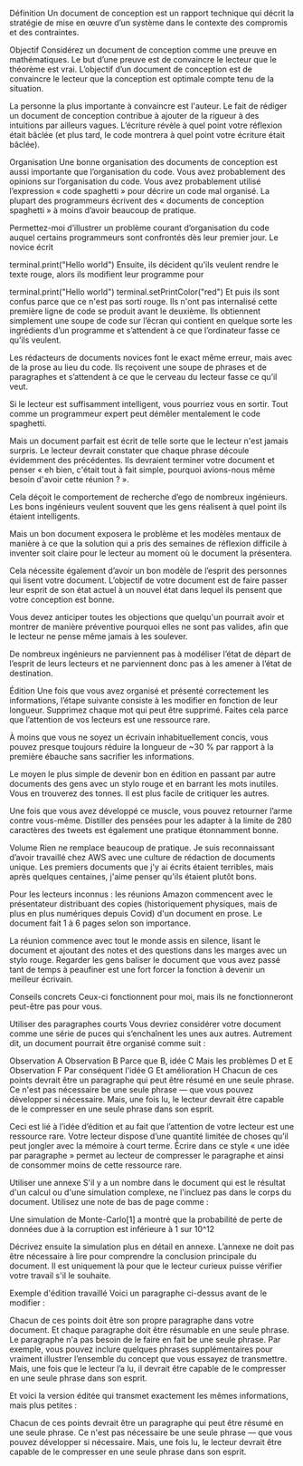 Définition
Un document de conception est un rapport technique qui décrit la stratégie de mise en œuvre d’un système dans le contexte des compromis et des contraintes.

Objectif
Considérez un document de conception comme une preuve en mathématiques. Le but d’une preuve est de convaincre le lecteur que le théorème est vrai. L’objectif d’un document de conception est de convaincre le lecteur que la conception est optimale compte tenu de la situation.

La personne la plus importante à convaincre est l'auteur. Le fait de rédiger un document de conception contribue à ajouter de la rigueur à des intuitions par ailleurs vagues. L’écriture révèle à quel point votre réflexion était bâclée (et plus tard, le code montrera à quel point votre écriture était bâclée).

Organisation
Une bonne organisation des documents de conception est aussi importante que l’organisation du code. Vous avez probablement des opinions sur l’organisation du code. Vous avez probablement utilisé l’expression « code spaghetti » pour décrire un code mal organisé. La plupart des programmeurs écrivent des « documents de conception spaghetti » à moins d’avoir beaucoup de pratique.

Permettez-moi d’illustrer un problème courant d’organisation du code auquel certains programmeurs sont confrontés dès leur premier jour. Le novice écrit

terminal.print("Hello world")
Ensuite, ils décident qu'ils veulent rendre le texte rouge, alors ils modifient leur programme pour

terminal.print("Hello world")
terminal.setPrintColor("red")
Et puis ils sont confus parce que ce n'est pas sorti rouge. Ils n'ont pas internalisé cette première ligne de code se produit avant le deuxième. Ils obtiennent simplement une soupe de code sur l’écran qui contient en quelque sorte les ingrédients d’un programme et s’attendent à ce que l’ordinateur fasse ce qu’ils veulent.

Les rédacteurs de documents novices font le exact même erreur, mais avec de la prose au lieu du code. Ils reçoivent une soupe de phrases et de paragraphes et s’attendent à ce que le cerveau du lecteur fasse ce qu’il veut.

Si le lecteur est suffisamment intelligent, vous pourriez vous en sortir. Tout comme un programmeur expert peut démêler mentalement le code spaghetti.

Mais un document parfait est écrit de telle sorte que le lecteur n'est jamais surpris. Le lecteur devrait constater que chaque phrase découle évidemment des précédentes. Ils devraient terminer votre document et penser « eh bien, c'était tout à fait simple, pourquoi avions-nous même besoin d'avoir cette réunion ? ».

Cela déçoit le comportement de recherche d’ego de nombreux ingénieurs. Les bons ingénieurs veulent souvent que les gens réalisent à quel point ils étaient intelligents.

Mais un bon document exposera le problème et les modèles mentaux de manière à ce que la solution qui a pris des semaines de réflexion difficile à inventer soit claire pour le lecteur au moment où le document la présentera.

Cela nécessite également d’avoir un bon modèle de l’esprit des personnes qui lisent votre document. L’objectif de votre document est de faire passer leur esprit de son état actuel à un nouvel état dans lequel ils pensent que votre conception est bonne.

Vous devez anticiper toutes les objections que quelqu'un pourrait avoir et montrer de manière préventive pourquoi elles ne sont pas valides, afin que le lecteur ne pense même jamais à les soulever.

De nombreux ingénieurs ne parviennent pas à modéliser l’état de départ de l’esprit de leurs lecteurs et ne parviennent donc pas à les amener à l’état de destination.

Édition
Une fois que vous avez organisé et présenté correctement les informations, l’étape suivante consiste à les modifier en fonction de leur longueur. Supprimez chaque mot qui peut être supprimé. Faites cela parce que l’attention de vos lecteurs est une ressource rare.

À moins que vous ne soyez un écrivain inhabituellement concis, vous pouvez presque toujours réduire la longueur de ~30 % par rapport à la première ébauche sans sacrifier les informations.

Le moyen le plus simple de devenir bon en édition en passant par autre documents des gens avec un stylo rouge et en barrant les mots inutiles. Vous en trouverez des tonnes. Il est plus facile de critiquer les autres.

Une fois que vous avez développé ce muscle, vous pouvez retourner l’arme contre vous-même. Distiller des pensées pour les adapter à la limite de 280 caractères des tweets est également une pratique étonnamment bonne.

Volume
Rien ne remplace beaucoup de pratique. Je suis reconnaissant d’avoir travaillé chez AWS avec une culture de rédaction de documents unique. Les premiers documents que j'y ai écrits étaient terribles, mais après quelques centaines, j'aime penser qu'ils étaient plutôt bons.

Pour les lecteurs inconnus : les réunions Amazon commencent avec le présentateur distribuant des copies (historiquement physiques, mais de plus en plus numériques depuis Covid) d'un document en prose. Le document fait 1 à 6 pages selon son importance.

La réunion commence avec tout le monde assis en silence, lisant le document et ajoutant des notes et des questions dans les marges avec un stylo rouge. Regarder les gens baliser le document que vous avez passé tant de temps à peaufiner est une fort forcer la fonction à devenir un meilleur écrivain.

Conseils concrets
Ceux-ci fonctionnent pour moi, mais ils ne fonctionneront peut-être pas pour vous.

Utiliser des paragraphes courts
Vous devriez considérer votre document comme une série de puces qui s’enchaînent les unes aux autres. Autrement dit, un document pourrait être organisé comme suit :

Observation A
Observation B
Parce que B, idée C
Mais les problèmes D et E
Observation F
Par conséquent l'idée G
Et amélioration H
Chacun de ces points devrait être un paragraphe qui peut être résumé en une seule phrase. Ce n'est pas nécessaire be une seule phrase — que vous pouvez développer si nécessaire. Mais, une fois lu, le lecteur devrait être capable de le compresser en une seule phrase dans son esprit.

Ceci est lié à l’idée d’édition et au fait que l’attention de votre lecteur est une ressource rare. Votre lecteur dispose d’une quantité limitée de choses qu’il peut jongler avec la mémoire à court terme. Écrire dans ce style « une idée par paragraphe » permet au lecteur de compresser le paragraphe et ainsi de consommer moins de cette ressource rare.

Utiliser une annexe
S'il y a un nombre dans le document qui est le résultat d'un calcul ou d'une simulation complexe, ne l'incluez pas dans le corps du document. Utilisez une note de bas de page comme :

Une simulation de Monte-Carlo[1] a montré que la probabilité de perte de données due à la corruption est inférieure à 1 sur 10^12

Décrivez ensuite la simulation plus en détail en annexe. L’annexe ne doit pas être nécessaire à lire pour comprendre la conclusion principale du document. Il est uniquement là pour que le lecteur curieux puisse vérifier votre travail s'il le souhaite.

Exemple d'édition travaillé
Voici un paragraphe ci-dessus avant de le modifier :

Chacun de ces points doit être son propre paragraphe dans votre document. Et chaque paragraphe doit être résumable en une seule phrase. Le paragraphe n'a pas besoin de le faire en fait be une seule phrase. Par exemple, vous pouvez inclure quelques phrases supplémentaires pour vraiment illustrer l’ensemble du concept que vous essayez de transmettre. Mais, une fois que le lecteur l’a lu, il devrait être capable de le compresser en une seule phrase dans son esprit.

Et voici la version éditée qui transmet exactement les mêmes informations, mais plus petites :

Chacun de ces points devrait être un paragraphe qui peut être résumé en une seule phrase. Ce n'est pas nécessaire be une seule phrase — que vous pouvez développer si nécessaire. Mais, une fois lu, le lecteur devrait être capable de le compresser en une seule phrase dans son esprit.